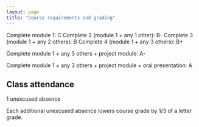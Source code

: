 ```yaml
---
layout: page
title: "Course requirements and grading"
---
```


Complete module 1: C
Complete 2 (module 1 + any 1 other): B-
Complete 3 (module 1 + any 2 others): B
Complete 4 (module 1 + any 3 others): B+

Complete module 1 + any 3 others + project module: A-

Complete module 1 + any 3 others + project module + oral presentation: A

## Class attendance

1 unexcused absence

Each additional unexcused absence lowers course grade by 1/3 of a letter grade.
